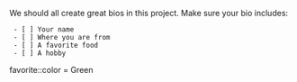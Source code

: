 
We should all create great bios in this project. Make sure your bio includes:

     - [ ] Your name
     - [ ] Where you are from
     - [ ] A favorite food
     - [ ] A hobby

favorite::color = Green
